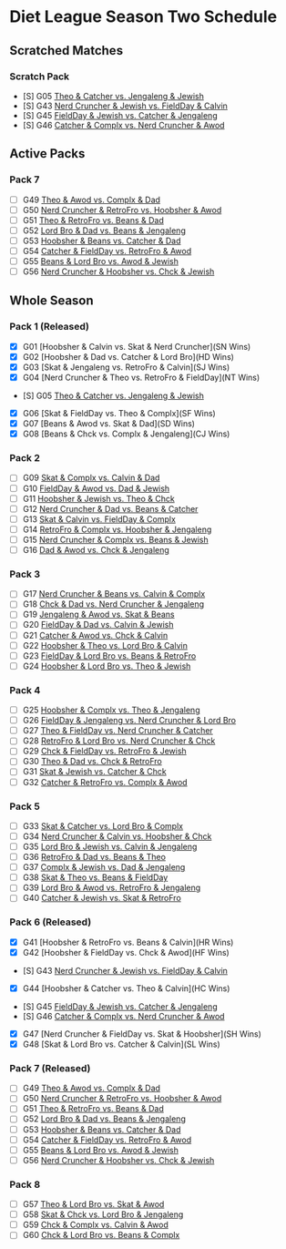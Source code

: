 # Diet League Season Two Schedule

## Scratched Matches

### Scratch Pack

-   [S] G05 [Theo & Catcher vs. Jengaleng & Jewish](xxx)
-   [S] G43 [Nerd Cruncher & Jewish vs. FieldDay & Calvin](xxx)
-   [S] G45 [FieldDay & Jewish vs. Catcher & Jengaleng](xxx)
-   [S] G46 [Catcher & Complx vs. Nerd Cruncher & Awod](xxx)

## Active Packs

### Pack 7

-   [ ] G49 [Theo & Awod vs. Complx & Dad](xxx)
-   [ ] G50 [Nerd Cruncher & RetroFro vs. Hoobsher & Awod](xxx)
-   [ ] G51 [Theo & RetroFro vs. Beans & Dad](xxx)
-   [ ] G52 [Lord Bro & Dad vs. Beans & Jengaleng](xxx)
-   [ ] G53 [Hoobsher & Beans vs. Catcher & Dad](xxx)
-   [ ] G54 [Catcher & FieldDay vs. RetroFro & Awod](xxx)
-   [ ] G55 [Beans & Lord Bro vs. Awod & Jewish](xxx)
-   [ ] G56 [Nerd Cruncher & Hoobsher vs. Chck & Jewish](xxx)

## Whole Season

### Pack 1 (Released)

-   [x] G01 [Hoobsher & Calvin vs. Skat & Nerd Cruncher](SN Wins)
-   [x] G02 [Hoobsher & Dad vs. Catcher & Lord Bro](HD Wins)
-   [x] G03 [Skat & Jengaleng vs. RetroFro & Calvin](SJ Wins)
-   [x] G04 [Nerd Cruncher & Theo vs. RetroFro & FieldDay](NT Wins)
-   [S] G05 [Theo & Catcher vs. Jengaleng & Jewish](xxx)
-   [x] G06 [Skat & FieldDay vs. Theo & Complx](SF Wins)
-   [x] G07 [Beans & Awod vs. Skat & Dad](SD Wins)
-   [x] G08 [Beans & Chck vs. Complx & Jengaleng](CJ Wins)

### Pack 2

-   [ ] G09 [Skat & Complx vs. Calvin & Dad](xxx)
-   [ ] G10 [FieldDay & Awod vs. Dad & Jewish](xxx)
-   [ ] G11 [Hoobsher & Jewish vs. Theo & Chck](xxx)
-   [ ] G12 [Nerd Cruncher & Dad vs. Beans & Catcher](xxx)
-   [ ] G13 [Skat & Calvin vs. FieldDay & Complx](xxx)
-   [ ] G14 [RetroFro & Complx vs. Hoobsher & Jengaleng](xxx)
-   [ ] G15 [Nerd Cruncher & Complx vs. Beans & Jewish](xxx)
-   [ ] G16 [Dad & Awod vs. Chck & Jengaleng](xxx)

### Pack 3

-   [ ] G17 [Nerd Cruncher & Beans vs. Calvin & Complx](xxx)
-   [ ] G18 [Chck & Dad vs. Nerd Cruncher & Jengaleng](xxx)
-   [ ] G19 [Jengaleng & Awod vs. Skat & Beans](xxx)
-   [ ] G20 [FieldDay & Dad vs. Calvin & Jewish](xxx)
-   [ ] G21 [Catcher & Awod vs. Chck & Calvin](xxx)
-   [ ] G22 [Hoobsher & Theo vs. Lord Bro & Calvin](xxx)
-   [ ] G23 [FieldDay & Lord Bro vs. Beans & RetroFro](xxx)
-   [ ] G24 [Hoobsher & Lord Bro vs. Theo & Jewish](xxx)

### Pack 4

-   [ ] G25 [Hoobsher & Complx vs. Theo & Jengaleng](xxx)
-   [ ] G26 [FieldDay & Jengaleng vs. Nerd Cruncher & Lord Bro](xxx)
-   [ ] G27 [Theo & FieldDay vs. Nerd Cruncher & Catcher](xxx)
-   [ ] G28 [RetroFro & Lord Bro vs. Nerd Cruncher & Chck](xxx)
-   [ ] G29 [Chck & FieldDay vs. RetroFro & Jewish](xxx)
-   [ ] G30 [Theo & Dad vs. Chck & RetroFro](xxx)
-   [ ] G31 [Skat & Jewish vs. Catcher & Chck](xxx)
-   [ ] G32 [Catcher & RetroFro vs. Complx & Awod](xxx)

### Pack 5

-   [ ] G33 [Skat & Catcher vs. Lord Bro & Complx](xxx)
-   [ ] G34 [Nerd Cruncher & Calvin vs. Hoobsher & Chck](xxx)
-   [ ] G35 [Lord Bro & Jewish vs. Calvin & Jengaleng](xxx)
-   [ ] G36 [RetroFro & Dad vs. Beans & Theo](xxx)
-   [ ] G37 [Complx & Jewish vs. Dad & Jengaleng](xxx)
-   [ ] G38 [Skat & Theo vs. Beans & FieldDay](xxx)
-   [ ] G39 [Lord Bro & Awod vs. RetroFro & Jengaleng](xxx)
-   [ ] G40 [Catcher & Jewish vs. Skat & RetroFro](xxx)

### Pack 6 (Released)

-   [x] G41 [Hoobsher & RetroFro vs. Beans & Calvin](HR Wins)
-   [x] G42 [Hoobsher & FieldDay vs. Chck & Awod](HF Wins)
-   [S] G43 [Nerd Cruncher & Jewish vs. FieldDay & Calvin](xxx)
-   [x] G44 [Hoobsher & Catcher vs. Theo & Calvin](HC Wins)
-   [S] G45 [FieldDay & Jewish vs. Catcher & Jengaleng](xxx)
-   [S] G46 [Catcher & Complx vs. Nerd Cruncher & Awod](xxx)
-   [x] G47 [Nerd Cruncher & FieldDay vs. Skat & Hoobsher](SH Wins)
-   [x] G48 [Skat & Lord Bro vs. Catcher & Calvin](SL Wins)

### Pack 7 (Released)

-   [ ] G49 [Theo & Awod vs. Complx & Dad](xxx)
-   [ ] G50 [Nerd Cruncher & RetroFro vs. Hoobsher & Awod](xxx)
-   [ ] G51 [Theo & RetroFro vs. Beans & Dad](xxx)
-   [ ] G52 [Lord Bro & Dad vs. Beans & Jengaleng](xxx)
-   [ ] G53 [Hoobsher & Beans vs. Catcher & Dad](xxx)
-   [ ] G54 [Catcher & FieldDay vs. RetroFro & Awod](xxx)
-   [ ] G55 [Beans & Lord Bro vs. Awod & Jewish](xxx)
-   [ ] G56 [Nerd Cruncher & Hoobsher vs. Chck & Jewish](xxx)

### Pack 8

-   [ ] G57 [Theo & Lord Bro vs. Skat & Awod](xxx)
-   [ ] G58 [Skat & Chck vs. Lord Bro & Jengaleng](xxx)
-   [ ] G59 [Chck & Complx vs. Calvin & Awod](xxx)
-   [ ] G60 [Chck & Lord Bro vs. Beans & Complx](xxx)

